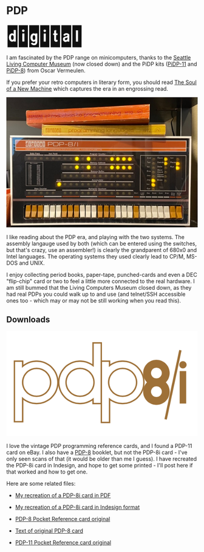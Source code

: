 # PDP

![](digital-dec-logo.png)

I am fascinated by the PDP range on minicomputers, thanks to the [Seattle Living Computer Museum](https://livingcomputers.org) (now closed down) and the PiDP kits ([PiDP-11](https://obsolescence.wixsite.com/obsolescence/pidp-11) and [PiDP-8](https://obsolescence.wixsite.com/obsolescence/pidp-8)) from Oscar Vermeulen.

If you prefer your retro computers in literary form, you should read [The Soul of a New Machine](https://www.amazon.com/The-Soul-of-New-Machine-audiobook/dp/B01FCTJCR0) which captures the era in an engrossing read.

![](pdp.jpg)

I like reading about the PDP era, and playing with the two systems. The assembly langauge used by both (which can be entered using the switches, but that's crazy, use an assembler!) is clearly the grandparent of 680x0 and Intel languages. The operating systems they used clearly lead to CP/M, MS-DOS and UNIX.

I enjoy collecting period books, paper-tape, punched-cards and even a DEC "flip-chip" card or two to feel a little more connected to the real hardware. I am still bummed that the Living Computers Museum closed down, as they had real PDPs you could walk up to and use (and telnet/SSH accessible ones too - which may or may not be still working when you read this).

## Downloads

![](pdp8logo.png)


I love the vintage PDP programming reference cards, and I found a PDP-11 card on eBay. I also have a [PDP-8](http://homepage.divms.uiowa.edu/~jones/pdp8/index.html) booklet, but not the PDP-8i card - I've only seen scans of that (it would be older than me I guess). I have recreated the PDP-8i card in Indesign, and hope to get some printed - I'll post here if that worked and how to get one. 

Here are some related files:

* [My recreation of a PDP-8i card in PDF](PDP8.pdf)
* [My recreation of a PDP-8i card in Indesign format](PDP8.indd)

* [PDP-8 Pocket Reference card original](pdp8_programmingcard_1974.pdf)
* [Text of original PDP-8 card](http://homepage.divms.uiowa.edu/~jones/pdp8/refcard/74.html)

* [PDP-11 Pocket Reference card original](pdp11_programmingcard_1975.pdf)

